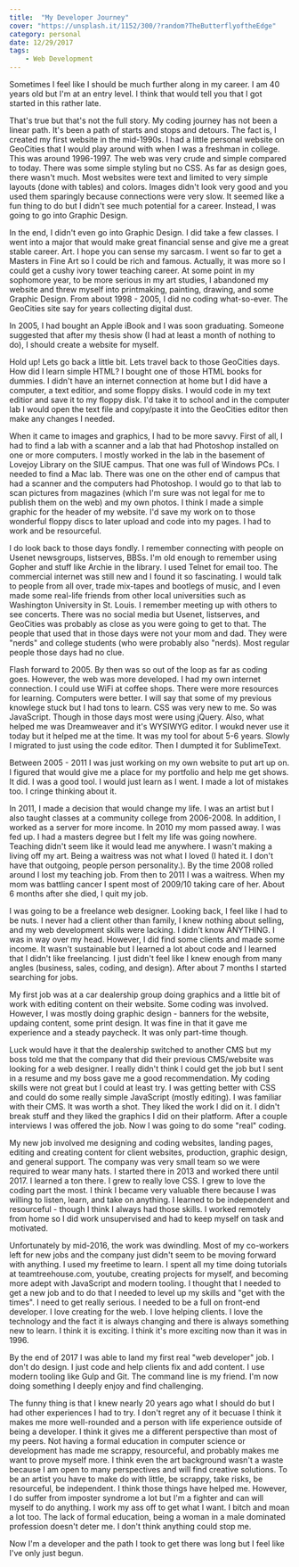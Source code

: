 ```yaml
---
title:  "My Developer Journey"
cover: "https://unsplash.it/1152/300/?random?TheButterflyoftheEdge"
category: personal
date: 12/29/2017
tags:
    - Web Development
---
```


Sometimes I feel like I should be much further along in my career. I am 40 years old but I'm at an entry level. I think that would tell you that I got started in this rather late.

That's true but that's not the full story. My coding journey has not been a linear path. It's been a path of starts and stops and detours. The fact is, I created my first website in the mid-1990s. I had a little personal website on GeoCities that I would play around with when I was a freshman in college. This was around 1996-1997. The web was very crude and simple compared to today. There was some simple styling but no CSS. As far as design goes, there wasn't much. Most websites were text and limited to very simple layouts (done with tables) and colors. Images didn't look very good and you used them sparingly because connections were very slow. It seemed like a fun thing to do but I didn't see much potential for a career. Instead, I was going to go into Graphic Design.

In the end, I didn't even go into Graphic Design. I did take a few classes. I went into a major that would make great financial sense and give me a great stable career. Art. I hope you can sense my sarcasm. I went so far to get a Masters in Fine Art so I could be rich and famous. Actually, it was more so I could get a cushy ivory tower teaching career. At some point in my sophomore year, to be more serious in my art studies, I abandoned my website and threw myself into printmaking, painting, drawing, and some Graphic Design. From about 1998 - 2005, I did no coding what-so-ever. The GeoCities site say for years collecting digital dust.

In 2005, I had bought an Apple iBook and I was soon graduating. Someone suggested that after my thesis show (I had at least a month of nothing to do), I should create a website for myself. 

Hold up! Lets go back a little bit. Lets travel back to those GeoCities days. How did I learn simple HTML? I bought one of those HTML books for dummies. I didn't have an internet connection at home but I did have a computer, a text editior, and some floppy disks. I would code in my text editior and save it to my floppy disk. I'd take it to school and in the computer lab I would open the text file and copy/paste it into the GeoCities editor then make any changes I needed. 

When it came to images and graphics, I had to be more savvy. First of all, I had to find a lab with a scanner and a lab that had Photoshop installed on one or more computers. I mostly worked in the lab in the basement of Lovejoy Library on the SIUE campus. That one was full of Windows PCs. I needed to find a Mac lab. There was one on the other end of campus that had a scanner and the computers had Photoshop. I would go to that lab to scan pictures from magazines (which I'm sure was not legal for me to publish them on the web) and my own photos. I think I made a simple graphic for the header of my website. I'd save my work on to those wonderful floppy discs to later upload and code into my pages. I had to work and be resourceful. 

I do look back to those days fondly. I remember connecting with people on Usenet newsgroups, listserves, BBSs. I'm old enough to remember using Gopher and stuff like Archie in the library. I used Telnet for email too. The commercial internet was still new and I found it so fascinating. I would talk to people from all over, trade mix-tapes and bootlegs of music, and I even made some real-life friends from other local universities such as Washington University in St. Louis. I remember meeting up with others to see concerts. There was no social media but Usenet, listserves, and GeoCities was probably as close as you were going to get to that. The people that used that in those days were not your mom and dad. They were "nerds" and college students (who were probably also "nerds). Most regular people those days had no clue.

Flash forward to 2005. By then was so out of the loop as far as coding goes. However, the web was more developed. I had my own internet connection. I could use WiFi at coffee shops. There were more resources for learning. Computers were better. I will say that some of my previous knowlege stuck but I had tons to learn. CSS was very new to me. So was JavaScript. Though in those days most were using jQuery. Also, what helped me was Dreamweaver and it's WYSIWYG editor. I woukd never use it today but it helped me at the time. It was my tool for about 5-6 years. Slowly I migrated to just using the code editor. Then I dumpted it for SublimeText. 

Between 2005 - 2011 I was just working on my own website to put art up on. I figured that would give me a place for my portfolio and help me get shows. It did. I was a good tool. I would just learn as I went. I made a lot of mistakes too. I cringe thinking about it.  

In 2011, I made a decision that would change my life. I was an artist but I also taught classes at a community college from 2006-2008. In addition, I worked as a server for more income. In 2010 my mom passed away. I was fed up. I had a masters degree but I felt my life was going nowhere. Teaching didn't seem like it would lead me anywhere. I wasn't making a living off my art. Being a waitress was not what I loved (I hated it. I don't have that outgoing, people person personality.). By the time 2008 rolled around I lost my teaching job. From then to 2011 I was a waitress. When my mom was battling cancer I spent most of 2009/10 taking care of her. About 6 months after she died, I quit my job.

I was going to be a freelance web designer. Looking back, I feel like I had to be nuts. I never had a client other than family, I knew nothing about selling, and my web development skills were lacking. I didn't know ANYTHING. I was in way over my head. However, I did find some clients and made some income. It wasn't sustainable but I learned a lot about code and I learned that I didn't like freelancing. I just didn't feel like I knew enough from many angles (business, sales, coding, and design). After about 7 months I started searching for jobs.

My first job was at a car dealership group doing graphics and a little bit of work with editing content on their website. Some coding was involved. However, I was mostly doing graphic design - banners for the website, updaing content, some print design. It was fine in that it gave me experience and a steady paycheck. It was only part-time though.

Luck would have it that the dealership switched to another CMS but my boss told me that the company that did their previous CMS/website was looking for a web designer. I really didn't think I could get the job but I sent in a resume and my boss gave me a good recommendation. My coding skills were not great but I could at least try. I was getting better with CSS and could do some really simple JavaScript (mostly editing). I was familiar with their CMS. It was worth a shot. They liked the work I did on it. I didn't break stuff and they liked the graphics I did on their platform. After a couple interviews I was offered the job. Now I was going to do some "real" coding. 

My new job involved me designing and coding websites, landing pages, editing and creating content for client websites, production, graphic design, and general support. The company was very small team so we were required to wear many hats. I started there in 2013 and worked there until 2017. I learned a ton there. I grew to really love CSS. I grew to love the coding part the most. I think I became very valuable there because I was willing to listen, learn, and take on anything. I learned to be independent and resourceful - though I think I always had those skills. I worked remotely from home so I did work unsupervised and had to keep myself on task and motivated. 

Unfortunately by mid-2016, the work was dwindling. Most of my co-workers left for new jobs and the company just didn't seem to be moving forward with anything. I used my freetime to learn. I spent all my time doing tutorials at teamtreehouse.com, youtube, creating projects for myself, and becoming more adept with JavaScript and modern tooling. I thought that I needed to get a new job and to do that I needed to level up my skills and "get with the times". I need to get really serious. I needed to be a full on front-end developer. I love creating for the web. I love helping clients. I love the technology and the fact it is always changing and there is always something new to learn. I think it is exciting. I think it's more exciting now than it was in 1996.

By the end of 2017 I was able to land my first real "web developer" job. I don't do design. I just code and help clients fix and add content. I use modern tooling like Gulp and Git. The command line is my friend. I'm now doing something I deeply enjoy and find challenging. 

The funny thing is that I knew nearly 20 years ago what I should do but I had other experiences I had to try. I don't regret any of it becuase I think it makes me more well-rounded and a person with life experience outside of being a developer. I think it gives me a different perspective than most of my peers. Not having a formal education in computer science or development has made me scrappy, resourceful, and probably makes me want to prove myself more. I think even the art background wasn't a waste because I am open to many perspectives and will find creative solutions. To be an artist you have to make do with little, be scrappy, take risks, be resourceful, be independent. I think those things have helped me. However, I do suffer from imposter syndrome a lot but I'm a fighter and can will myself to do anything. I work my ass off to get what I want. I bitch and moan a lot too. The lack of formal education, being a woman in a male dominated profession doesn't deter me. I don't think anything could stop me.

Now I'm a developer and the path I took to get there was long but I feel like I've only just begun.
